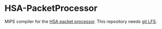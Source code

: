 # HSA-PacketProcessor

MIPS compiler for the [HSA packet processor](https://github.com/HSA-on-FPGA/LibHSA).
This repository needs [git LFS](https://git-lfs.github.com/).

